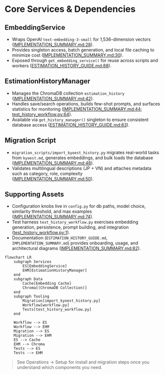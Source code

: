 # Core Services & Dependencies

## EmbeddingService
- Wraps OpenAI `text-embedding-3-small` for 1,536-dimension vectors ([IMPLEMENTATION_SUMMARY.md:28](../../IMPLEMENTATION_SUMMARY.md:28)).
- Provides singleton access, batch generation, and local file caching to minimize cost ([IMPLEMENTATION_SUMMARY.md:30](../../IMPLEMENTATION_SUMMARY.md:30)).
- Exposed through `get_embedding_service()` for reuse across scripts and workers ([ESTIMATION_HISTORY_GUIDE.md:88](../../ESTIMATION_HISTORY_GUIDE.md:88)).

## EstimationHistoryManager
- Manages the ChromaDB collection `estimation_history` ([IMPLEMENTATION_SUMMARY.md:42](../../IMPLEMENTATION_SUMMARY.md:42)).
- Handles save/search operations, builds few-shot prompts, and surfaces statistics for monitoring ([IMPLEMENTATION_SUMMARY.md:44](../../IMPLEMENTATION_SUMMARY.md:44); [test_history_workflow.py:64](../../test_history_workflow.py:64)).
- Available via `get_history_manager()` singleton to ensure consistent database access ([ESTIMATION_HISTORY_GUIDE.md:83](../../ESTIMATION_HISTORY_GUIDE.md:83)).

## Migration Script
- `migration_scripts/import_kyoest_history.py` migrates real-world tasks from `kyoest.md`, generates embeddings, and bulk loads the database ([IMPLEMENTATION_SUMMARY.md:48](../../IMPLEMENTATION_SUMMARY.md:48)).
- Validates multilingual descriptions (JP + VN) and attaches metadata such as category, role, complexity ([IMPLEMENTATION_SUMMARY.md:50](../../IMPLEMENTATION_SUMMARY.md:50)).

## Supporting Assets
- Configuration knobs live in `config.py` for db paths, model choice, similarity threshold, and max examples ([IMPLEMENTATION_SUMMARY.md:74](../../IMPLEMENTATION_SUMMARY.md:74)).
- Test harness `test_history_workflow.py` exercises embedding generation, persistence, prompt building, and integration ([test_history_workflow.py:1](../../test_history_workflow.py:1)).
- Documentation (`ESTIMATION_HISTORY_GUIDE.md`, `IMPLEMENTATION_SUMMARY.md`) provides onboarding, usage, and architectural diagrams ([IMPLEMENTATION_SUMMARY.md:82](../../IMPLEMENTATION_SUMMARY.md:82)).

```mermaid
flowchart LR
    subgraph Services
        ES[EmbeddingService]
        EHM[EstimationHistoryManager]
    end
    subgraph Data
        Cache[Embedding Cache]
        Chroma[(ChromaDB Collection)]
    end
    subgraph Tooling
        Migration[import_kyoest_history.py]
        Workflow[workflow.py]
        Tests[test_history_workflow.py]
    end

    Workflow --> ES
    Workflow --> EHM
    Migration --> ES
    Migration --> EHM
    ES --> Cache
    EHM --> Chroma
    Tests --> ES
    Tests --> EHM
```

> See Operations → Setup for install and migration steps once you understand which components you need.
